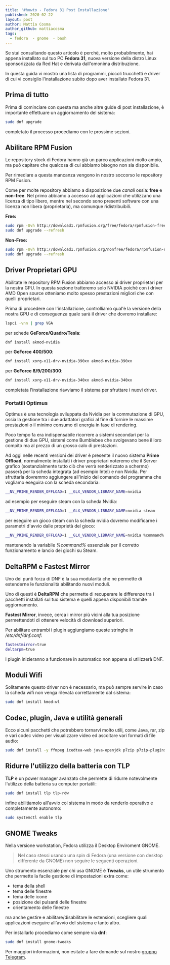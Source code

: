 ```yaml
---
title: '#howto - Fedora 31 Post Installazione'
published: 2020-02-22
layout: post
author: Mattia Cosma
author_github: mattiacosma
tags:
  - fedora  - gnome  - bash
---
```

Se stai consultando questo articolo è perchè, molto probabilmente, hai appena installato sul tuo PC **Fedora 31**, nuova versione della distro Linux sponsorizzata da Red Hat e derivata dall'omonima distribuzione.

In questa guida vi mostro una lista di programmi, piccoli trucchetti e driver di cui vi consiglio l'installazione subito dopo aver installato Fedora 31.

## Prima di tutto
Prima di cominciare con questa ma anche altre guide di post installazione, è importante effettuare un aggiornamento del sistema:
```bash
sudo dnf upgrade
```
completato il processo procediamo con le prossime sezioni.

## Abilitare RPM Fusion

Le repository stock di Fedora hanno già un parco applicazioni molto ampio, ma può capitare che qualcosa di cui abbiamo bisogno non sia disponibile.

Per rimediare a questa mancanza vengono in nostro soccorso le repository RPM Fusion.

Come per molte repository abbiamo a disposizione due *canali* ossia: **free** e **non-free**. Nel primo abbiamo a accesso ad applicazioni che utilizzano una licenza di tipo libero, mentre nel secondo sono presenti software con una licenza non libera (proprietaria), ma comunque ridistribuibili.

**Free:**
```bash
sudo rpm -Uvh http://download1.rpmfusion.org/free/fedora/rpmfusion-free-release-$(rpm -E %fedora).noarch.rpm
sudo dnf upgrade --refresh
```

**Non-Free:**
```bash
sudo rpm -Uvh http://download1.rpmfusion.org/nonfree/fedora/rpmfusion-nonfree-release-$(rpm -E %fedora).noarch.rpm
sudo dnf upgrade --refresh
```

## Driver Proprietari GPU
Abilitate le repository RPM Fusion abbiamo accesso ai driver proprietari per la nostra GPU. In questa sezione tratteremo solo NVIDIA poichè con i driver AMD Open source otteniamo molto spesso prestazioni migliori che con quelli proprietari.

Prima di procedere con l'installazione, controlliamo qual'è la versione della nostra GPU e di conseguenza quale sarà il driver che dovremo installare:
```bash
lspci -vnn | grep VGA
```
per schede **GeForce/Quadro/Tesla**:
```bash
dnf install akmod-nvidia
```
per **GeForce 400/500**:
```bash
dnf install xorg-x11-drv-nvidia-390xx akmod-nvidia-390xx
```
per **GeForce 8/9/200/300**:

```bash
dnf install xorg-x11-drv-nvidia-340xx akmod-nvidia-340xx
```
completata l'installazione riavviamo il sistema per sfruttare i nuovi driver.

### Portatili Optimus
Optimus è una tecnologia sviluppata da Nvidia per la commutazione di GPU, ossia la gestione tra i due adattatori grafici al fine di fornire le massime prestazioni o il minimo consumo di energia in fase di rendering.

Poco tempo fa era indispensabile ricorrere a sistemi secondari per la gestione di due GPU, sistemi come Bumblebee che svolgevano bene il loro compito ma al prezzo di un grosso calo di prestazioni.

Ad oggi nelle recenti versioni dei driver è presente il nuovo sistema **Prime Offload**, normalmente installati i driver proprietari noteremo che il Server grafico (sostanzialmente tutto ciò che verrà renderizzato a schermo) passerà per la scheda integrata (ad esempio Intel) e non Nvidia. Per sfruttarla dovremmo aggiungere all'inizio del comando del programma che vogliamo eseguira con la scheda secondaria:
```bash
__NV_PRIME_RENDER_OFFLOAD=1 __GLX_VENDOR_LIBRARY_NAME=nvidia
```
ad esempio per eseguire steam con la scheda Nvidia:
```bash
__NV_PRIME_RENDER_OFFLOAD=1 __GLX_VENDOR_LIBRARY_NAME=nvidia steam
```
per eseguire un gioco steam con la scheda nvidia dovremo modificarne i parametri d'avvio dalle proprietà del gioco:
```bash
__NV_PRIME_RENDER_OFFLOAD=1 __GLX_VENDOR_LIBRARY_NAME=nvidia %command%
```
mantenendo la variabile *%command%* essenziale per il corretto funzionamento e lancio dei giochi su Steam.

## DeltaRPM e Fastest Mirror

Uno dei punti forza di DNF è la sua modularità che ne permette di estenderne le funzionalità abilitando nuovi moduli.

Uno di questi è **DeltaRPM** che permette di recuperare le differenze tra i pacchetti installati sul tuo sistema e quelli appena disponibili tramite aggiornamento.

**Fastest Mirror**, invece, cerca i mirror più vicini alla tua posizione permettendoti di ottenere velocità di download superiori.

Per abilitare entrambi i plugin aggiungiamo queste stringhe in */etc/dnf/dnf.conf*:
```bash
fastestmirror=true
deltarpm=true
```

I plugin inizieranno a funzionare in automatico non appena si utilizzerà DNF.

## Moduli Wifi
Solitamente questo driver non è necessario, ma può sempre servire in caso la scheda wifi non venga rilevata correttamente dal sistema:
```bash
sudo dnf install kmod-wl
```

## Codec, plugin, Java e utilità generali
Ecco alcuni pacchetti che potrebbero tornarvi molto utili, come Java, rar, zip e vari codec video per visualizzare video ed ascoltare vari formati di file audio:
```bash
sudo dnf install -y ffmpeg icedtea-web java-openjdk p7zip p7zip-plugins unrar gstreamer1-plugins-base gstreamer1-plugins-good gstreamer1-plugins-ugly gstreamer1-plugins-bad-free gstreamer1-plugins-bad-free gstreamer1-plugins-bad-freeworld gstreamer1-plugins-bad-free-extras gstreamer1-plugins-good-extras gstreamer1-plugins-ugly-free
```

## Ridurre l'utilizzo della batteria con TLP
**TLP** è un power manager avanzato che permette di ridurre notevolmente l'utilizzo della batteria su computer portatili:
```bash
sudo dnf install tlp tlp-rdw
```
infine abilitiamolo all'avvio col sistema in modo da renderlo operativo e completamente autonomo:
```bash
sudo systemctl enable tlp
```

## GNOME Tweaks
Nella versione workstation, Fedora utilizza il Desktop Enviroment GNOME. 

> Nel caso stessi usando una spin di Fedora (una versione con desktop differente da GNOME) non seguire le seguenti operazioni.

Uno strumento essenziale per chi usa GNOME è **Tweaks**, un utile strumento che permette la facile gestione di impostazioni extra come:
* tema della shell
* tema delle finestre
* tema delle icone
* posizione dei pulsanti delle finestre
* orientamento delle finestre

ma anche gestire e abilitare/disabilitare le estensioni, scegliere quali applicazioni eseguire all'avvio del sistema e tanto altro.

Per installarlo procediamo come sempre via **dnf**:
```bash
sudo dnf install gnome-tweaks
```


Per maggiori informazioni, non esitate a fare domande sul nostro [gruppo Telegram](https://t.me/linuxpeople).